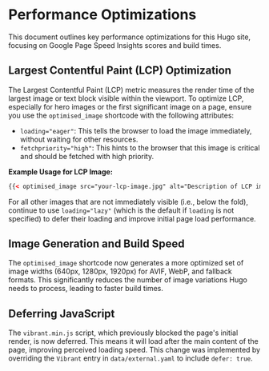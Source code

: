 # Performance Optimizations

This document outlines key performance optimizations for this Hugo site, focusing on Google Page Speed Insights scores and build times.

## Largest Contentful Paint (LCP) Optimization

The Largest Contentful Paint (LCP) metric measures the render time of the largest image or text block visible within the viewport. To optimize LCP, especially for hero images or the first significant image on a page, ensure you use the `optimised_image` shortcode with the following attributes:

*   `loading="eager"`: This tells the browser to load the image immediately, without waiting for other resources.
*   `fetchpriority="high"`: This hints to the browser that this image is critical and should be fetched with high priority.

**Example Usage for LCP Image:**

```html
{{< optimised_image src="your-lcp-image.jpg" alt="Description of LCP image" loading="eager" fetchpriority="high" >}}
```

For all other images that are not immediately visible (i.e., below the fold), continue to use `loading="lazy"` (which is the default if `loading` is not specified) to defer their loading and improve initial page load performance.

## Image Generation and Build Speed

The `optimised_image` shortcode now generates a more optimized set of image widths (640px, 1280px, 1920px) for AVIF, WebP, and fallback formats. This significantly reduces the number of image variations Hugo needs to process, leading to faster build times.

## Deferring JavaScript

The `vibrant.min.js` script, which previously blocked the page's initial render, is now deferred. This means it will load after the main content of the page, improving perceived loading speed. This change was implemented by overriding the `Vibrant` entry in `data/external.yaml` to include `defer: true`.
